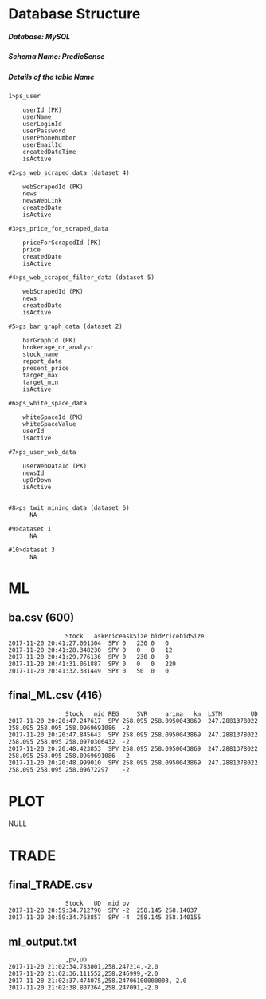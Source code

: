 # Database Structure
##### Database: MySQL
##### Schema Name: PredicSense
##### Details of the table Name
	1>ps_user

		userId (PK)
		userName 
		userLoginId  
		userPassword
		userPhoneNumber
		userEmailId  
		createdDateTime    
		isActive

	#2>ps_web_scraped_data (dataset 4)

		webScrapedId (PK)
		news
		newsWebLink
		createdDate
		isActive

	#3>ps_price_for_scraped_data

		priceForScrapedId (PK)
		price
		createdDate
		isActive

	#4>ps_web_scraped_filter_data (dataset 5)

		webScrapedId (PK)
		news
		createdDate
		isActive

	#5>ps_bar_graph_data (dataset 2)

		barGraphId (PK)
		brokerage_or_analyst 
		stock_name 
		report_date 
		present_price
		target_max 
		target_min
		isActive

	#6>ps_white_space_data

		whiteSpaceId (PK)
		whiteSpaceValue
		userId
		isActive

	#7>ps_user_web_data

		userWebDataId (PK)
		newsId
		upOrDown
		isActive


	#8>ps_twit_mining_data (dataset 6)
	      NA

	#9>dataset 1
	      NA

	#10>dataset 3 
	      NA

# ML

## ba.csv (600)

					Stock	askPriceaskSize	bidPricebidSize
	2017-11-20 20:41:27.001304	SPY	0	230	0	0
	2017-11-20 20:41:28.348230	SPY	0	0	0	12
	2017-11-20 20:41:29.776136	SPY	0	230	0	0
	2017-11-20 20:41:31.061887	SPY	0	0	0	220
	2017-11-20 20:41:32.381449	SPY	0	50	0	0


## final_ML.csv (416)
					Stock	mid	REG		SVR		arima	km	LSTM		UD
	2017-11-20 20:20:47.247617	SPY	258.095	258.0950043869	247.2881378022	258.095	258.095	258.0969691086	-2
	2017-11-20 20:20:47.845643	SPY	258.095	258.0950043869	247.2881378022	258.095	258.095	258.0970306432	-2
	2017-11-20 20:20:48.423853	SPY	258.095	258.0950043869	247.2881378022	258.095	258.095	258.0969691086	-2
	2017-11-20 20:20:48.999010	SPY	258.095	258.0950043869	247.2881378022	258.095	258.095	258.09672297	-2


# PLOT

NULL

# TRADE
## final_TRADE.csv

					Stock	UD	mid	pv
	2017-11-20 20:59:34.712790	SPY	-2	258.145	258.14037
	2017-11-20 20:59:34.763857	SPY	-4	258.145	258.140155

## ml_output.txt
					,pv,UD
	2017-11-20 21:02:34.783001,258.247214,-2.0
	2017-11-20 21:02:36.111552,258.246999,-2.0
	2017-11-20 21:02:37.474075,258.24706100000003,-2.0
	2017-11-20 21:02:38.807364,258.247091,-2.0
